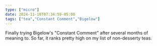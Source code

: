```yaml
---
type: ["micro"]
date: 2024-11-18T07:34:59-05:00
tags: ["tea","Constant Comment","Bigelow"]
---
```

Finally trying Bigelow's "Constant Comment" after several months of meaning to. So far, it ranks pretty high on my list of non-desserty teas.
